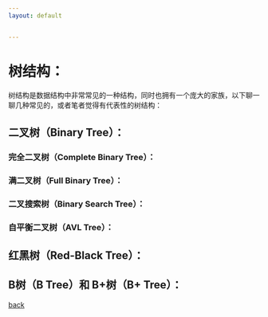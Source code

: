 ```yaml
---
layout: default


---
```


# 树结构：

树结构是数据结构中非常常见的一种结构，同时也拥有一个庞大的家族，以下聊一聊几种常见的，或者笔者觉得有代表性的树结构：

## 二叉树（Binary Tree）：



### 完全二叉树（Complete Binary Tree）：



### 满二叉树（Full Binary Tree）：



### 二叉搜索树（Binary Search Tree）：



### 自平衡二叉树（AVL Tree）：



## 红黑树（Red-Black Tree）：



## B树（B Tree）和 B+树（B+ Tree）：



[back](../)
